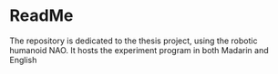 # ReadMe
The repository is dedicated to the thesis project, using the robotic humanoid NAO. It hosts the experiment program in both Madarin and English

